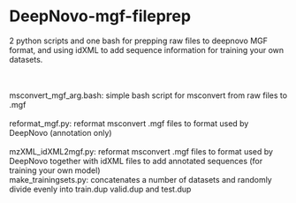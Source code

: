 # DeepNovo-mgf-fileprep
2 python scripts and one bash for prepping raw files to deepnovo MGF format, and using idXML to add sequence information for training your own datasets.

<br>
<br>msconvert_mgf_arg.bash: simple bash script for msconvert from raw files to .mgf<br>
<br>reformat_mgf.py: reformat msconvert .mgf files to format used by DeepNovo (annotation only) <br> 
<br>mzXML_idXML2mgf.py: reformat msconvert .mgf files to format used by DeepNovo together with idXML files to add annotated sequences (for training your own model)<br>
make_trainingsets.py: concatenates a number of datasets and randomly divide evenly into train.dup valid.dup and test.dup


